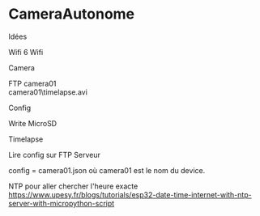 # CameraAutonome

Idées

Wifi 
6 Wifi

Camera

FTP
camera01\
camera01\timelapse.avi

Config

Write MicroSD

Timelapse

Lire config sur FTP Serveur

config =  camera01.json où camera01 est le nom du  device.

NTP pour aller chercher l'heure exacte
https://www.upesy.fr/blogs/tutorials/esp32-date-time-internet-with-ntp-server-with-micropython-script




